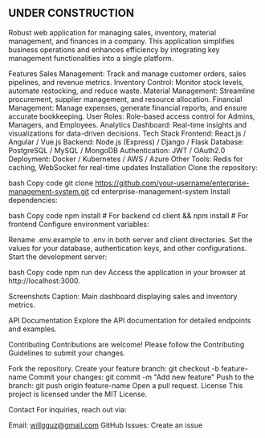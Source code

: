 UNDER CONSTRUCTION
-----------------------------------------------------
Robust web application for managing sales, inventory, material management, and finances in a company. This application simplifies business operations and enhances efficiency by integrating key management functionalities into a single platform.

Features
Sales Management: Track and manage customer orders, sales pipelines, and revenue metrics.
Inventory Control: Monitor stock levels, automate restocking, and reduce waste.
Material Management: Streamline procurement, supplier management, and resource allocation.
Financial Management: Manage expenses, generate financial reports, and ensure accurate bookkeeping.
User Roles: Role-based access control for Admins, Managers, and Employees.
Analytics Dashboard: Real-time insights and visualizations for data-driven decisions.
Tech Stack
Frontend: React.js / Angular / Vue.js
Backend: Node.js (Express) / Django / Flask
Database: PostgreSQL / MySQL / MongoDB
Authentication: JWT / OAuth2.0
Deployment: Docker / Kubernetes / AWS / Azure
Other Tools: Redis for caching, WebSocket for real-time updates
Installation
Clone the repository:

bash
Copy code
git clone https://github.com/your-username/enterprise-management-system.git
cd enterprise-management-system
Install dependencies:

bash
Copy code
npm install  # For backend
cd client && npm install  # For frontend
Configure environment variables:

Rename .env.example to .env in both server and client directories.
Set the values for your database, authentication keys, and other configurations.
Start the development server:

bash
Copy code
npm run dev
Access the application in your browser at http://localhost:3000.

Screenshots
Caption: Main dashboard displaying sales and inventory metrics.

API Documentation
Explore the API documentation for detailed endpoints and examples.

Contributing
Contributions are welcome! Please follow the Contributing Guidelines to submit your changes.

Fork the repository.
Create your feature branch: git checkout -b feature-name
Commit your changes: git commit -m "Add new feature"
Push to the branch: git push origin feature-name
Open a pull request.
License
This project is licensed under the MIT License.

Contact
For inquiries, reach out via:

Email: willgguz@gmail.com
GitHub Issues: Create an issue
